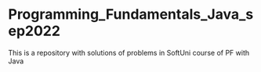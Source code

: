 # Programming_Fundamentals_Java_sep2022
This is a repository with solutions of problems in SoftUni course of PF with Java
